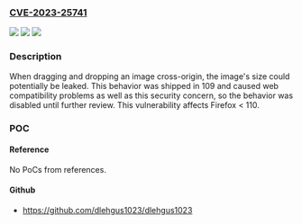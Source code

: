 ### [CVE-2023-25741](https://cve.mitre.org/cgi-bin/cvename.cgi?name=CVE-2023-25741)
![](https://img.shields.io/static/v1?label=Product&message=Firefox&color=blue)
![](https://img.shields.io/static/v1?label=Version&message=%3C%20110%20&color=brighgreen)
![](https://img.shields.io/static/v1?label=Vulnerability&message=Same-origin%20policy%20leak%20via%20image%20drag%20and%20drop&color=brighgreen)

### Description

When dragging and dropping an image cross-origin, the image's size could potentially be leaked. This behavior was shipped in 109 and caused web compatibility problems as well as this security concern, so the behavior was disabled until further review. This vulnerability affects Firefox < 110.

### POC

#### Reference
No PoCs from references.

#### Github
- https://github.com/dlehgus1023/dlehgus1023

